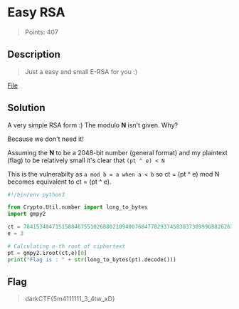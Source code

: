 # Easy RSA
> Points: 407

## Description
> Just a easy and small E-RSA for you :)

[File](https://mega.nz/file/600TkQbK#0o6mqJjLxReiBoP3HAtsYj8ulp9K99246EdzmeVNiS4)

## Solution

A very simple RSA form :) The modulo **N** isn't given. Why?

Because we don't need it!

Assuming the **N** to be a 2048-bit number (general format) and my plaintext (flag) to be relatively small it's clear that `(pt ^ e) < N`

This is the vulnerabilty as `a mod b = a when a < b` so ct = (pt ^ e) mod N becomes equivalent to ct = (pt ^ e).

```py
#!/bin/env python3

from Crypto.Util.number import long_to_bytes
import gmpy2

ct = 70415348471515884675510268802189400768477829374583037309996882626710413688161405504039679028278362475978212535629814001515318823882546599246773409243791879010863589636128956717823438704956995941
e = 3

# Calculating e-th root of ciphertext
pt = gmpy2.iroot(ct,e)[0]
print("Flag is : " + str(long_to_bytes(pt).decode()))
```

## Flag
> darkCTF{5m4111111_3_4tw_xD}

